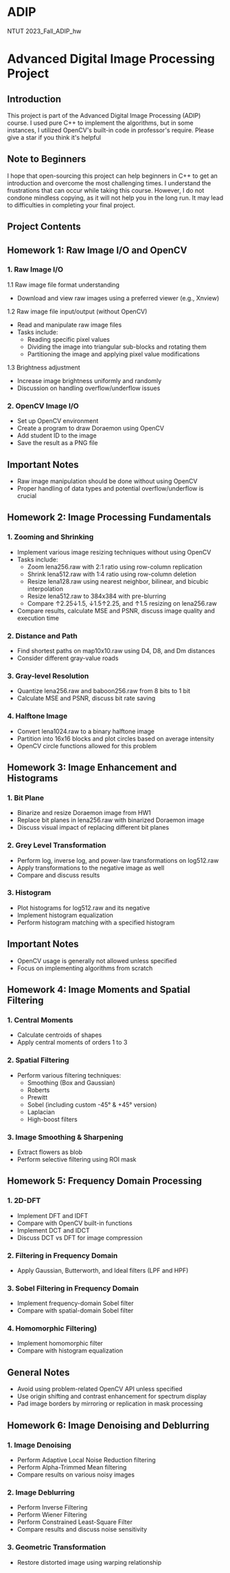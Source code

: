 # ADIP
NTUT 2023_Fall_ADIP_hw
# Advanced Digital Image Processing Project

## Introduction
This project is part of the Advanced Digital Image Processing (ADIP) course. I used pure C++ to implement the algorithms, but in some instances, I utilized OpenCV's built-in code in professor's require. 
Please give a star if you think it's helpful

## Note to Beginners
I hope that open-sourcing this project can help beginners in C++ to get an introduction and overcome the most challenging times. I understand the frustrations that can occur while taking this course. However, I do not condone mindless copying, as it will not help you in the long run. It may lead to difficulties in completing your final project.



## Project Contents

## Homework 1: Raw Image I/O and OpenCV

### 1. Raw Image I/O 
1.1 Raw image file format understanding
   - Download and view raw images using a preferred viewer (e.g., Xnview)

1.2 Raw image file input/output (without OpenCV)
   - Read and manipulate raw image files
   - Tasks include:
     - Reading specific pixel values
     - Dividing the image into triangular sub-blocks and rotating them
     - Partitioning the image and applying pixel value modifications

1.3 Brightness adjustment
   - Increase image brightness uniformly and randomly
   - Discussion on handling overflow/underflow issues

### 2. OpenCV Image I/O
- Set up OpenCV environment
- Create a program to draw Doraemon using OpenCV
- Add student ID to the image
- Save the result as a PNG file

## Important Notes
- Raw image manipulation should be done without using OpenCV
- Proper handling of data types and potential overflow/underflow is crucial

## Homework 2: Image Processing Fundamentals

### 1. Zooming and Shrinking
- Implement various image resizing techniques without using OpenCV
- Tasks include:
  - Zoom lena256.raw with 2:1 ratio using row-column replication
  - Shrink lena512.raw with 1:4 ratio using row-column deletion
  - Resize lena128.raw using nearest neighbor, bilinear, and bicubic interpolation
  - Resize lena512.raw to 384x384 with pre-blurring
  - Compare ↑2.25↓1.5, ↓1.5↑2.25, and ↑1.5 resizing on lena256.raw
- Compare results, calculate MSE and PSNR, discuss image quality and execution time

### 2. Distance and Path
- Find shortest paths on map10x10.raw using D4, D8, and Dm distances
- Consider different gray-value roads

### 3. Gray-level Resolution
- Quantize lena256.raw and baboon256.raw from 8 bits to 1 bit
- Calculate MSE and PSNR, discuss bit rate saving

### 4. Halftone Image
- Convert lena1024.raw to a binary halftone image
- Partition into 16x16 blocks and plot circles based on average intensity
- OpenCV circle functions allowed for this problem

## Homework 3: Image Enhancement and Histograms

### 1. Bit Plane
- Binarize and resize Doraemon image from HW1
- Replace bit planes in lena256.raw with binarized Doraemon image
- Discuss visual impact of replacing different bit planes

### 2. Grey Level Transformation
- Perform log, inverse log, and power-law transformations on log512.raw
- Apply transformations to the negative image as well
- Compare and discuss results

### 3. Histogram
- Plot histograms for log512.raw and its negative
- Implement histogram equalization
- Perform histogram matching with a specified histogram

## Important Notes
- OpenCV usage is generally not allowed unless specified
- Focus on implementing algorithms from scratch

## Homework 4: Image Moments and Spatial Filtering

### 1. Central Moments 
- Calculate centroids of shapes
- Apply central moments of orders 1 to 3

### 2. Spatial Filtering
- Perform various filtering techniques:
  - Smoothing (Box and Gaussian)
  - Roberts
  - Prewitt
  - Sobel (including custom -45° & +45° version)
  - Laplacian
  - High-boost filters

### 3. Image Smoothing & Sharpening
- Extract flowers as blob
- Perform selective filtering using ROI mask

## Homework 5: Frequency Domain Processing

### 1. 2D-DFT
- Implement DFT and IDFT
- Compare with OpenCV built-in functions
- Implement DCT and IDCT
- Discuss DCT vs DFT for image compression

### 2. Filtering in Frequency Domain
- Apply Gaussian, Butterworth, and Ideal filters (LPF and HPF)

### 3. Sobel Filtering in Frequency Domain
- Implement frequency-domain Sobel filter
- Compare with spatial-domain Sobel filter

### 4. Homomorphic Filtering)
- Implement homomorphic filter
- Compare with histogram equalization

## General Notes
- Avoid using problem-related OpenCV API unless specified
- Use origin shifting and contrast enhancement for spectrum display
- Pad image borders by mirroring or replication in mask processing

## Homework 6: Image Denoising and Deblurring

### 1. Image Denoising
- Perform Adaptive Local Noise Reduction filtering
- Perform Alpha-Trimmed Mean filtering
- Compare results on various noisy images

### 2. Image Deblurring
- Perform Inverse Filtering
- Perform Wiener Filtering
- Perform Constrained Least-Square Filter
- Compare results and discuss noise sensitivity

### 3. Geometric Transformation
- Restore distorted image using warping relationship



